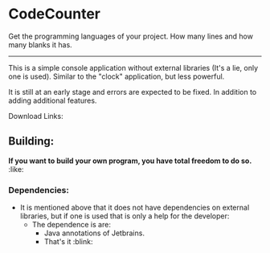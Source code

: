 # CodeCounter
Get the programming languages of your project. How many lines and how many blanks it has.

___

This is a simple console application without external libraries (It's a lie, only one is used). Similar to the "clock" application, but less powerful.

It is still at an early stage and errors are expected to be fixed. In addition to adding additional features.

Download Links: 

## Building:

**If you want to build your own program, you have total freedom to do so.** :like:

### Dependencies:
- It is mentioned above that it does not have dependencies on external libraries, but if one is used that is only a help for the developer:
    - The dependence is are:
        - Java annotations of Jetbrains.
        - That's it :blink: